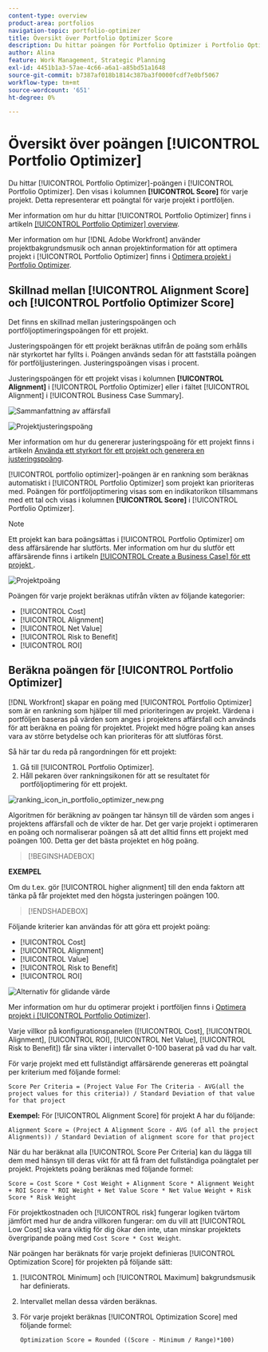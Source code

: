 ```yaml
---
content-type: overview
product-area: portfolios
navigation-topic: portfolio-optimizer
title: Översikt över Portfolio Optimizer Score
description: Du hittar poängen för Portfolio Optimizer i Portfolio Optimizer. Den visas i kolumnen [!UICONTROL Score] för varje projekt. Detta representerar ett poängtal för varje projekt i portföljen.
author: Alina
feature: Work Management, Strategic Planning
exl-id: 4451b1a3-57ae-4c66-a6a1-a85bd51a1648
source-git-commit: b7387af018b1814c387ba3f0000fcdf7e0bf5067
workflow-type: tm+mt
source-wordcount: '651'
ht-degree: 0%

---
```


# Översikt över poängen [!UICONTROL Portfolio Optimizer]

<!--Audited: 01/2025-->

Du hittar [!UICONTROL Portfolio Optimizer]-poängen i [!UICONTROL Portfolio Optimizer]. Den visas i kolumnen **[!UICONTROL Score]** för varje projekt. Detta representerar ett poängtal för varje projekt i portföljen.

Mer information om hur du hittar [!UICONTROL Portfolio Optimizer] finns i artikeln [[!UICONTROL Portfolio Optimizer] overview](../../../manage-work/portfolios/portfolio-optimizer/portfolio-optimizer-overview.md).

Mer information om hur [!DNL Adobe Workfront] använder projektbakgrundsmusik och annan projektinformation för att optimera projekt i [!UICONTROL Portfolio Optimizer] finns i [Optimera projekt i Portfolio Optimizer](../../../manage-work/portfolios/portfolio-optimizer/optimize-projects-in-portfolio-optimizer.md).

## Skillnad mellan [!UICONTROL Alignment Score] och [!UICONTROL Portfolio Optimizer Score]

Det finns en skillnad mellan justeringspoängen och portföljoptimeringspoängen för ett projekt.

Justeringspoängen för ett projekt beräknas utifrån de poäng som erhålls när styrkortet har fyllts i. Poängen används sedan för att fastställa poängen för portföljjusteringen. Justeringspoängen visas i procent.

Justeringspoängen för ett projekt visas i kolumnen **[!UICONTROL Alignment]** i [!UICONTROL Portfolio Optimizer] eller i fältet [!UICONTROL Alignment] i [!UICONTROL Business Case Summary].

![Sammanfattning av affärsfall](assets/business-case-summary-aligned-field-highlighted.png)

![Projektjusteringspoäng](assets/project-alignment-score-portfolio-optimizer-highlighted-350x174.png)

Mer information om hur du genererar justeringspoäng för ett projekt finns i artikeln [Använda ett styrkort för ett projekt och generera en justeringspoäng](../../../manage-work/projects/define-a-business-case/apply-scorecard-to-project-to-generate-alignment-score.md).

[!UICONTROL portfolio optimizer]-poängen är en rankning som beräknas automatiskt i [!UICONTROL Portfolio Optimizer] som projekt kan prioriteras med. Poängen för portföljoptimering visas som en indikatorikon tillsammans med ett tal och visas i kolumnen **[!UICONTROL Score]** i [!UICONTROL Portfolio Optimizer].

>[!NOTE]
>
>Ett projekt kan bara poängsättas i [!UICONTROL Portfolio Optimizer] om dess affärsärende har slutförts. Mer information om hur du slutför ett affärsärende finns i artikeln [[!UICONTROL Create a Business Case] för ett projekt ](../../../manage-work/projects/define-a-business-case/create-business-case.md).

![Projektpoäng](assets/portfolio-optimizer-project-score-highlighted-350x132.png)

Poängen för varje projekt beräknas utifrån vikten av följande kategorier:

* [!UICONTROL Cost]
* [!UICONTROL Alignment]
* [!UICONTROL Net Value]
* [!UICONTROL Risk to Benefit]
* [!UICONTROL ROI]

## Beräkna poängen för [!UICONTROL Portfolio Optimizer]

<!--
<p data-mc-conditions="QuicksilverOrClassic.Draft mode">(NOTE: This was edited based on this issue, per Anna: https://hub.workfront.com/issue/603d0c58000095ea0bc00ce5e2110693/overview)</p>
-->

[!DNL Workfront] skapar en poäng med [!UICONTROL Portfolio Optimizer] som är en rankning som hjälper till med prioriteringen av projekt. Värdena i portföljen baseras på värden som anges i projektens affärsfall och används för att beräkna en poäng för projektet. Projekt med högre poäng kan anses vara av större betydelse och kan prioriteras för att slutföras först.

Så här tar du reda på rangordningen för ett projekt:

1. Gå till [!UICONTROL Portfolio Optimizer].
1. Håll pekaren över rankningsikonen för att se resultatet för portföljoptimering för ett projekt.

![ranking_icon_in_portfolio_optimizer_new.png](assets/ranking-icon-in-portfolio-optimizer-new-350x160.png)

Algoritmen för beräkning av poängen tar hänsyn till de värden som anges i projektens affärsfall och de vikter de har. Det ger varje projekt i optimeraren en poäng och normaliserar poängen så att det alltid finns ett projekt med poängen 100. Detta ger det bästa projektet en hög poäng.

>[!BEGINSHADEBOX]

**EXEMPEL**

Om du t.ex. gör [!UICONTROL higher alignment] till den enda faktorn att tänka på får projektet med den högsta justeringen poängen 100.

>[!ENDSHADEBOX]

Följande kriterier kan användas för att göra ett projekt poäng:

* [!UICONTROL Cost]
* [!UICONTROL Alignment]
* [!UICONTROL Value]
* [!UICONTROL Risk to Benefit]
* [!UICONTROL ROI]

![Alternativ för glidande värde](assets/optimizer-sliding-value-options-350x77.png)

Mer information om hur du optimerar projekt i portföljen finns i [Optimera projekt i [!UICONTROL Portfolio Optimizer]](../../../manage-work/portfolios/portfolio-optimizer/optimize-projects-in-portfolio-optimizer.md).

Varje villkor på konfigurationspanelen ([!UICONTROL Cost], [!UICONTROL Alignment], [!UICONTROL ROI], [!UICONTROL Net Value], [!UICONTROL Risk to Benefit]) får sina vikter i intervallet 0-100 baserat på vad du har valt.

För varje projekt med ett fullständigt affärsärende genereras ett poängtal per kriterium med följande formel:

```
Score Per Criteria = (Project Value For The Criteria - AVG(all the project values for this criteria)) / Standard Deviation of that value for that project
```

**Exempel:** För [!UICONTROL Alignment Score] för projekt A har du följande:

```
Alignment Score = (Project A Alignment Score - AVG (of all the project Alignments)) / Standard Deviation of alignment score for that project
```

När du har beräknat alla [!UICONTROL Score Per Criteria] kan du lägga till dem med hänsyn till deras vikt för att få fram det fullständiga poängtalet per projekt. Projektets poäng beräknas med följande formel:

```
Score = Cost Score * Cost Weight + Alignment Score * Alignment Weight + ROI Score * ROI Weight + Net Value Score * Net Value Weight + Risk Score * Risk Weight
```

För projektkostnaden och [!UICONTROL risk] fungerar logiken tvärtom jämfört med hur de andra villkoren fungerar: om du vill att [!UICONTROL Low Cost] ska vara viktig för dig ökar den inte, utan minskar projektets övergripande poäng med `Cost Score * Cost Weight`.

När poängen har beräknats för varje projekt definieras [!UICONTROL Optimization Score] för projekten på följande sätt:

1. [!UICONTROL Minimum] och [!UICONTROL Maximum] bakgrundsmusik har definierats.
1. Intervallet mellan dessa värden beräknas.
1. För varje projekt beräknas [!UICONTROL Optimization Score] med följande formel:

   ```
   Optimization Score = Rounded ((Score - Minimum / Range)*100)
   ```
